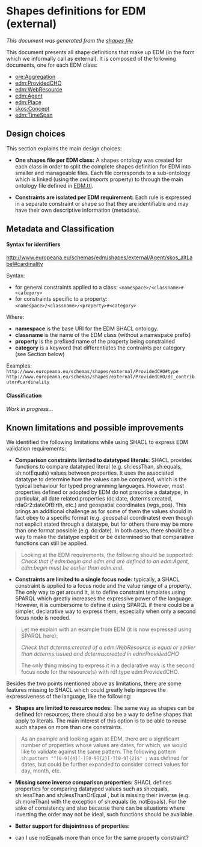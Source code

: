# Shapes definitions for EDM (external)
*This document was generated from the [shapes file](../../src/main/resources/etc/edm/shapes/external/EDM.ttl)*

This document presents all shape definitions that make up EDM (in the form 
which we informally call as external). It is composed of the following 
documents, one for each EDM class:
- [ore:Aggregation](Aggregation.md)
- [edm:ProvidedCHO](ProvidedCHO.md)
- [edm:WebResource](WebResource.md)
- [edm:Agent](Agent.md)
- [edm:Place](Place.md)
- [skos:Concept](Concept.md)
- [edm:TimeSpan](TimeSpan.md)

## Design choices

This section explains the main design choices:

- **One shapes file per EDM class:** A shapes ontology was created for each 
class in order to split the complete shapes definition for EDM into smaller and 
manageable files. Each file corresponds to a sub-ontology which is linked 
(using the *owl:imports* property) to through the main ontology file defined in 
[EDM.ttl](../../src/main/resources/etc/edm/shapes/external/EDM.ttl).

- **Constraints are isolated per EDM requirement:** Each rule is expressed in 
a separate constraint or shape so that they are identifiable and may have their 
own descriptive information (metadata).

## Metadata and Classification

#### Syntax for identifiers

http://www.europeana.eu/schemas/edm/shapes/external/Agent/skos_altLabel#cardinality

Syntax:
- for general constraints applied to a class:
```<namespace>/<classname>#<category>```
- for constraints specific to a property: ```<namespace>/<classname>/<property>#<category>```

Where:
- **namespace** is the base URI for the EDM SHACL ontology.
- **classname** is the name of the EDM class (without a namespace prefix)
- **property** is the prefixed name of the property being constrained
- **category** is a keyword that differentiates the contraints per category (see Section below)

Examples:
```http://www.europeana.eu/schemas/shapes/external/ProvidedCHO#type```
```http://www.europeana.eu/schemas/shapes/external/ProvidedCHO/dc_contributor#cardinality```


#### Classification

*Work in progress...*

## Known limitations and possible improvements

We identified the following limitations while using SHACL to express EDM
validation requirements:

- **Comparison constraints limited to datatyped literals:** SHACL provides
functions to compare datatyped literal (e.g. sh:lessThan, sh:equals, sh:notEquals) values between properties. It uses the associated datatype to determine how the 
values can be compared, which is the typical behaviour for typed programming 
languages. However, most properties defined or adopted by EDM do not prescribe a
datatype, in particular, all date related properties (dc:date, dcterms:created, 
rdaGr2:dateOfBirth, etc.) and geospatial coordinates (wgs_pos). This brings an 
additional challenge as for some of them the values should in fact obey to a 
specific format (e.g. geospatial coordinates) even though not explicit stated 
through a datatype, but for others there may be more than one format possible 
(e.g. dc:date). In both cases, there should be a way to make the datatype 
explicit or be determined so that comparative functions can still be applied. 
> Looking at the EDM requirements, the following should be supported:
> *Check that if edm:begin and edm:end are defined to an edm:Agent, edm:begin 
must be earlier than edm:end.*
>

- **Constraints are limited to a single focus node:** typically, a SHACL 
constraint is applied to a focus node and the value range of a property. 
The only way to get around it, is to define constraint templates using SPARQL 
which greatly increases the expressive power of the language. However,
it is cumbersome to define it using SPARQL if there could be a simpler, declarative
way to express them, especially when only a second focus node is needed.
> Let me explain with an example from EDM (it is now expressed using SPARQL here):
>
> *Check that dcterms:created of a edm:WebResource is equal or earlier than dcterms:issued and dcterms:created in edm:ProvidedCHO*
> 
> The only thing missing to express it in a declarative way is the second focus
> node for the resource(s) with rdf:type edm:ProvidedCHO.


Besides the two points mentioned above as limitations, there are some features
missing to SHACL which could greatly help improve the expressiveness of the 
language, like the following:

- **Shapes are limited to resource nodes:** The same way as shapes can be 
defined for resources, there should also be a way to define shapes that apply to
literals. The main interest of this option is to be able to reuse such shapes on 
more than one constraints.

> As an example and looking again at EDM, there are a 
> significant number of properties whose values are dates, for which, we would 
> like to validate against the same pattern. The 
> following pattern ```sh:pattern "^[0-9]{4}[-][0-9]{2}[-][0-9]{2}$" ;``` 
> was defined for dates, but could be further expanded to consider correct 
> values for day, month, etc. 
> 

- **Missing some inverse comparison properties:** SHACL defines properties for 
comparing datatyped values such as sh:equals, sh:lessThan and sh:lessThanOrEqual
, but is missing their inverse (e.g. sh:moreThan) with the exception of sh:equals
(ie. notEquals). For the sake of consistency and also because there can be 
situations where inverting the order may not be ideal, such functions should be
available.

- **Better support for disjointness of properties:** 

- can I use notEquals more than once for the same property constraint?


